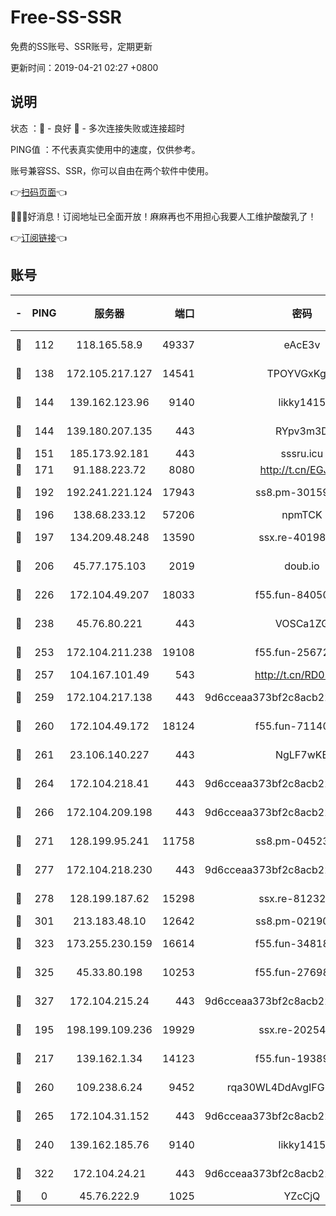 # Free-SS-SSR

免费的SS账号、SSR账号，定期更新

更新时间：2019-04-21 02:27 +0800

## 说明

状态     ：🙂 - 良好 🙁 - 多次连接失败或连接超时

PING值   ：不代表真实使用中的速度，仅供参考。

账号兼容SS、SSR，你可以自由在两个软件中使用。

👉[扫码页面](https://liesauer.github.io/Free-SS-SSR/)👈

🎉🎉🎉好消息！订阅地址已全面开放！麻麻再也不用担心我要人工维护酸酸乳了！

👉[订阅链接](https://www.liesauer.net/yogurt/subscribe?ACCESS_TOKEN=DAYxR3mMaZAsaqUb)👈

## 账号

|-|PING|服务器|端口|密码|加密方式|区域|
|:----:|:----:|:-----:|-----:|:----:|:----:|:----:|
|🙂|112|118.165.58.9|49337|eAcE3v|chacha20-ietf|TW|
|🙂|138|172.105.217.127|14541|TPOYVGxKglpi|aes-256-cfb|JP|
|🙂|144|139.162.123.96|9140|likky1415|aes-256-cfb|JP|
|🙂|144|139.180.207.135|443|RYpv3m3D|aes-256-cfb|JP|
|🙂|151|185.173.92.181|443|sssru.icu|rc4-md5|RU|
|🙂|171|91.188.223.72|8080|http://t.cn/EGJIyrl|rc4-md5|RU|
|🙂|192|192.241.221.124|17943|ss8.pm-30159735|aes-256-cfb|US|
|🙂|196|138.68.233.12|57206|npmTCK|rc4-md5|US|
|🙂|197|134.209.48.248|13590|ssx.re-40198259|aes-256-cfb|US|
|🙂|206|45.77.175.103|2019|doub.io|aes-128-ctr|SG|
|🙂|226|172.104.49.207|18033|f55.fun-84050556|aes-256-cfb|SG|
|🙂|238|45.76.80.221|443|VOSCa1ZG|aes-256-cfb|DE|
|🙂|253|172.104.211.238|19108|f55.fun-25672801|aes-256-cfb|US|
|🙂|257|104.167.101.49|543|http://t.cn/RD0D7sx|rc4-md5|CA|
|🙂|259|172.104.217.138|443|9d6cceaa373bf2c8acb22e60b6a58be6|aes-256-cfb|US|
|🙂|260|172.104.49.172|18124|f55.fun-71140477|aes-256-cfb|SG|
|🙂|261|23.106.140.227|443|NgLF7wKB|aes-256-cfb|US|
|🙂|264|172.104.218.41|443|9d6cceaa373bf2c8acb22e60b6a58be6|aes-256-cfb|US|
|🙂|266|172.104.209.198|443|9d6cceaa373bf2c8acb22e60b6a58be6|aes-256-cfb|US|
|🙂|271|128.199.95.241|11758|ss8.pm-04523881|aes-256-cfb|SG|
|🙂|277|172.104.218.230|443|9d6cceaa373bf2c8acb22e60b6a58be6|aes-256-cfb|US|
|🙂|278|128.199.187.62|15298|ssx.re-81232665|aes-256-cfb|SG|
|🙂|301|213.183.48.10|12642|ss8.pm-02190555|rc4-md5|RU|
|🙂|323|173.255.230.159|16614|f55.fun-34818706|aes-256-cfb|US|
|🙂|325|45.33.80.198|10253|f55.fun-27698547|aes-256-cfb|US|
|🙂|327|172.104.215.24|443|9d6cceaa373bf2c8acb22e60b6a58be6|aes-256-cfb|US|
|🙂|195|198.199.109.236|19929|ssx.re-20254148|aes-256-cfb|US|
|🙂|217|139.162.1.34|14123|f55.fun-19389187|aes-256-cfb|SG|
|🙂|260|109.238.6.24|9452|rqa30WL4DdAvgIFG6Fs3znzTa|aes-256-cfb|FR|
|🙂|265|172.104.31.152|443|9d6cceaa373bf2c8acb22e60b6a58be6|aes-256-cfb|US|
|🙁|240|139.162.185.76|9140|likky1415|aes-256-cfb|DE|
|🙁|322|172.104.24.21|443|9d6cceaa373bf2c8acb22e60b6a58be6|aes-256-cfb|US|
|🙁|0|45.76.222.9|1025|YZcCjQ|rc4-md5|JP|

